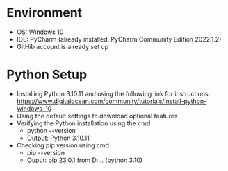# Environment
* OS: Windows 10
* IDE: PyCharm (already installed: PyCharm Community Edition 2022.1.2)
* GitHib account is already set up

# Python Setup
* Installing Python 3.10.11 and using the following link for instructions: https://www.digitalocean.com/community/tutorials/install-python-windows-10
* Using the default settings to download optional features
* Verifying the Python installation using the cmd
  * python --version
  * Output: Python 3.10.11
* Checking pip version using cmd
  * pip --version
  * Ouput: pip 23.0.1 from D:\... (python 3.10)
